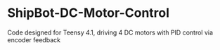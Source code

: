 # ShipBot-DC-Motor-Control
Code designed for Teensy 4.1, driving 4 DC motors with PID control via encoder feedback
